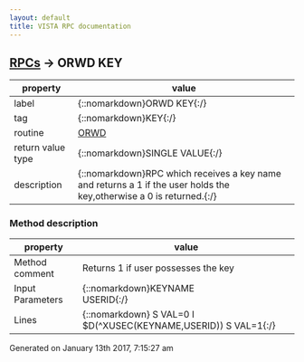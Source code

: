 ```yaml
---
layout: default
title: VISTA RPC documentation
---
```




## [RPCs](TableOfContent.md) &#8594; ORWD KEY 

 property | value 
--- | --- 
 label | {::nomarkdown}ORWD KEY{:/}
 tag | {::nomarkdown}KEY{:/}
 routine | [ORWD](http://code.osehra.org/dox/Routine_ORWD_source.html)
 return value type | {::nomarkdown}SINGLE VALUE{:/}
 description | {::nomarkdown}RPC which receives a key name and returns a 1 if the user holds the key,otherwise a 0 is returned.{:/}


### Method description

 property | value 
 --- | --- 
 Method comment | Returns 1 if user possesses the key
 Input Parameters | {::nomarkdown}KEYNAME<br/>USERID{:/}
 Lines | {::nomarkdown} S VAL=0 I $D(^XUSEC(KEYNAME,USERID)) S VAL=1{:/}




 Generated on January 13th 2017, 7:15:27 am